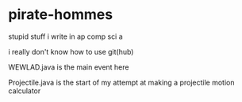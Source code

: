 # pirate-hommes
stupid stuff i write in ap comp sci a

i really don't  know how to use git(hub)

WEWLAD.java is the main event here

Projectile.java is the start of my attempt at making a projectile motion calculator
